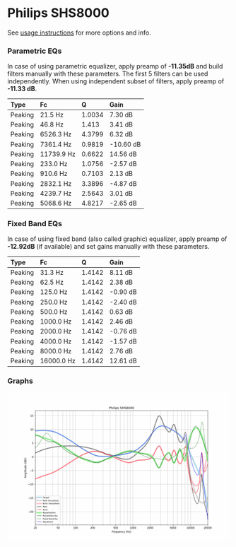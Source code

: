 # Philips SHS8000
See [usage instructions](https://github.com/jaakkopasanen/AutoEq#usage) for more options and info.

### Parametric EQs
In case of using parametric equalizer, apply preamp of **-11.35dB** and build filters manually
with these parameters. The first 5 filters can be used independently.
When using independent subset of filters, apply preamp of **-11.33 dB**.

| Type    | Fc         |      Q | Gain      |
|:--------|:-----------|:-------|:----------|
| Peaking | 21.5 Hz    | 1.0034 | 7.30 dB   |
| Peaking | 46.8 Hz    | 1.413  | 3.41 dB   |
| Peaking | 6526.3 Hz  | 4.3799 | 6.32 dB   |
| Peaking | 7361.4 Hz  | 0.9819 | -10.60 dB |
| Peaking | 11739.9 Hz | 0.6622 | 14.56 dB  |
| Peaking | 233.0 Hz   | 1.0756 | -2.57 dB  |
| Peaking | 910.6 Hz   | 0.7103 | 2.13 dB   |
| Peaking | 2832.1 Hz  | 3.3896 | -4.87 dB  |
| Peaking | 4239.7 Hz  | 2.5643 | 3.01 dB   |
| Peaking | 5068.6 Hz  | 4.8217 | -2.65 dB  |

### Fixed Band EQs
In case of using fixed band (also called graphic) equalizer, apply preamp of **-12.92dB**
(if available) and set gains manually with these parameters.

| Type    | Fc         |      Q | Gain     |
|:--------|:-----------|:-------|:---------|
| Peaking | 31.3 Hz    | 1.4142 | 8.11 dB  |
| Peaking | 62.5 Hz    | 1.4142 | 2.38 dB  |
| Peaking | 125.0 Hz   | 1.4142 | -0.90 dB |
| Peaking | 250.0 Hz   | 1.4142 | -2.40 dB |
| Peaking | 500.0 Hz   | 1.4142 | 0.63 dB  |
| Peaking | 1000.0 Hz  | 1.4142 | 2.46 dB  |
| Peaking | 2000.0 Hz  | 1.4142 | -0.76 dB |
| Peaking | 4000.0 Hz  | 1.4142 | -1.57 dB |
| Peaking | 8000.0 Hz  | 1.4142 | 2.76 dB  |
| Peaking | 16000.0 Hz | 1.4142 | 12.61 dB |

### Graphs
![](./Philips%20SHS8000.png)